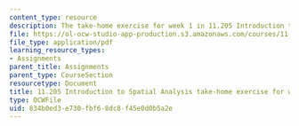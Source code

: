```yaml
---
content_type: resource
description: The take-home exercise for week 1 in 11.205 Introduction to Spatial Analysis.
file: https://ol-ocw-studio-app-production.s3.amazonaws.com/courses/11-205-introduction-to-spatial-analysis-fall-2019/834b0ed3e730fbf68dc8f45e0d0b5a2e_11.205f19_week_1_takehome.pdf
file_type: application/pdf
learning_resource_types:
- Assignments
parent_title: Assignments
parent_type: CourseSection
resourcetype: Document
title: 11.205 Introduction to Spatial Analysis take-home exercise for week 1
type: OCWFile
uid: 834b0ed3-e730-fbf6-8dc8-f45e0d0b5a2e
---
```

